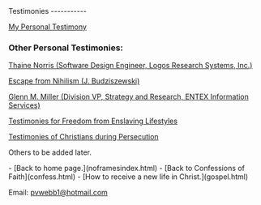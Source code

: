 <head> <title>(PVW) Personal Testimonies</title> <meta content="IE=9" http-equiv="X-UA-Compatible"></meta> <link href="css/page_style.css" rel="stylesheet" type="text/css"></link> </head><body lang="EN-US"><div class="page_style"> <a name="top"></a>Testimonies
-----------

[My Personal Testimony](mytstmny.html)

### Other Personal Testimonies:

[Thaine Norris (Software Design Engineer, Logos Research Systems, Inc.)](http://web.archive.org/web/20000306040507/http://www.norrisfamily.com/faith/index.htm)

[Escape from Nihilism (J. Budziszewski)](http://www.communiquejournal.org/q5_nihilism.html)

[Glenn M. Miller (Division VP, Strategy and Research, ENTEX Information Services)](http://christianthinktank.com/oxymore.html)

[Testimonies for Freedom from Enslaving Lifestyles](enslaved.html)

[Testimonies of Christians during Persecution](persecut.html)

Others to be added later.

 </div>- [Back to home page.](noframesindex.html)
- [Back to Confessions of Faith](confess.html)
- [How to receive a new life in Christ.](gospel.html)

Email: [pvwebb1@hotmail.com](mailto:pvwebb1@hotmail.com)

